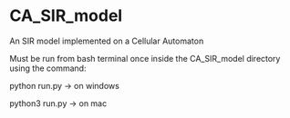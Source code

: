 # CA_SIR_model
An SIR model implemented on a Cellular Automaton

Must be run from bash terminal once inside the CA_SIR_model directory using the command:


python run.py  -> on windows 

python3 run.py  -> on mac
